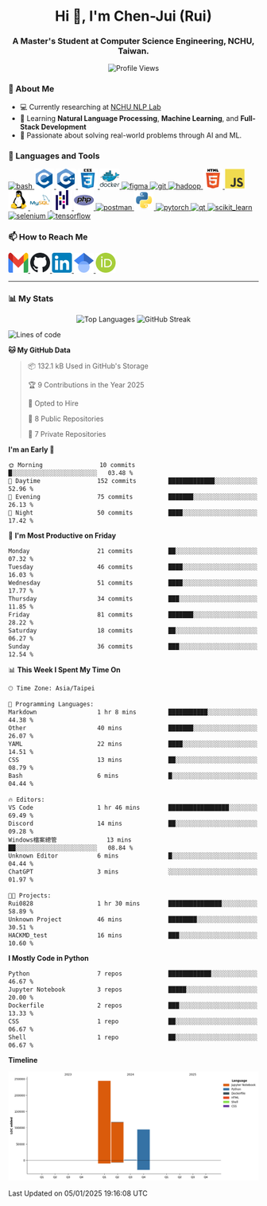 <!--
**Rui0828/Rui0828** is a ✨ _special_ ✨ repository because its `README.md` (this file) appears on your GitHub profile.
-->

<h1 align="center">Hi 👋, I'm Chen-Jui (Rui)</h1>
<h3 align="center">A Master's Student at Computer Science Engineering, NCHU, Taiwan.</h3>

<p align="center">
    <img src="https://komarev.com/ghpvc/?username=rui0828&label=Profile%20views&color=0e75b6&style=flat" alt="Profile Views" />
</p>

<!-- <p align="left"> <img src="https://komarev.com/ghpvc/?username=rui0828&label=Profile%20views&color=0e75b6&style=flat" alt="rui0828" /> </p>

<p align="left"> <a href="https://github.com/ryo-ma/github-profile-trophy"><img src="https://github-profile-trophy.vercel.app/?username=rui0828" alt="rui0828" /></a> </p> -->


### 🔭 About Me
- 💻 Currently researching at [NCHU NLP Lab](https://nlpnchu.org)
- 🌱 Learning **Natural Language Processing**, **Machine Learning**, and **Full-Stack Development**
- 🎯 Passionate about solving real-world problems through AI and ML.

### 🔧 Languages and Tools
<p align="left"> <a href="https://www.gnu.org/software/bash/" target="_blank" rel="noreferrer"> <img src="https://www.vectorlogo.zone/logos/gnu_bash/gnu_bash-icon.svg" alt="bash" width="40" height="40"/> </a> <a href="https://www.cprogramming.com/" target="_blank" rel="noreferrer"> <img src="https://raw.githubusercontent.com/devicons/devicon/master/icons/c/c-original.svg" alt="c" width="40" height="40"/> </a> <a href="https://www.w3schools.com/cpp/" target="_blank" rel="noreferrer"> <img src="https://raw.githubusercontent.com/devicons/devicon/master/icons/cplusplus/cplusplus-original.svg" alt="cplusplus" width="40" height="40"/> </a> <a href="https://www.w3schools.com/css/" target="_blank" rel="noreferrer"> <img src="https://raw.githubusercontent.com/devicons/devicon/master/icons/css3/css3-original-wordmark.svg" alt="css3" width="40" height="40"/> </a> <a href="https://www.docker.com/" target="_blank" rel="noreferrer"> <img src="https://raw.githubusercontent.com/devicons/devicon/master/icons/docker/docker-original-wordmark.svg" alt="docker" width="40" height="40"/> </a> <a href="https://www.figma.com/" target="_blank" rel="noreferrer"> <img src="https://www.vectorlogo.zone/logos/figma/figma-icon.svg" alt="figma" width="40" height="40"/> </a> <a href="https://git-scm.com/" target="_blank" rel="noreferrer"> <img src="https://www.vectorlogo.zone/logos/git-scm/git-scm-icon.svg" alt="git" width="40" height="40"/> </a> <a href="https://hadoop.apache.org/" target="_blank" rel="noreferrer"> <img src="https://www.vectorlogo.zone/logos/apache_hadoop/apache_hadoop-icon.svg" alt="hadoop" width="40" height="40"/> </a> <a href="https://www.w3.org/html/" target="_blank" rel="noreferrer"> <img src="https://raw.githubusercontent.com/devicons/devicon/master/icons/html5/html5-original-wordmark.svg" alt="html5" width="40" height="40"/> </a> <a href="https://developer.mozilla.org/en-US/docs/Web/JavaScript" target="_blank" rel="noreferrer"> <img src="https://raw.githubusercontent.com/devicons/devicon/master/icons/javascript/javascript-original.svg" alt="javascript" width="40" height="40"/> </a> <a href="https://www.linux.org/" target="_blank" rel="noreferrer"> <img src="https://raw.githubusercontent.com/devicons/devicon/master/icons/linux/linux-original.svg" alt="linux" width="40" height="40"/> </a> <a href="https://www.mysql.com/" target="_blank" rel="noreferrer"> <img src="https://raw.githubusercontent.com/devicons/devicon/master/icons/mysql/mysql-original-wordmark.svg" alt="mysql" width="40" height="40"/> </a> <a href="https://pandas.pydata.org/" target="_blank" rel="noreferrer"> <img src="https://raw.githubusercontent.com/devicons/devicon/2ae2a900d2f041da66e950e4d48052658d850630/icons/pandas/pandas-original.svg" alt="pandas" width="40" height="40"/> </a> <a href="https://www.php.net" target="_blank" rel="noreferrer"> <img src="https://raw.githubusercontent.com/devicons/devicon/master/icons/php/php-original.svg" alt="php" width="40" height="40"/> </a> <a href="https://postman.com" target="_blank" rel="noreferrer"> <img src="https://www.vectorlogo.zone/logos/getpostman/getpostman-icon.svg" alt="postman" width="40" height="40"/> </a> <a href="https://www.python.org" target="_blank" rel="noreferrer"> <img src="https://raw.githubusercontent.com/devicons/devicon/master/icons/python/python-original.svg" alt="python" width="40" height="40"/> </a> <a href="https://pytorch.org/" target="_blank" rel="noreferrer"> <img src="https://www.vectorlogo.zone/logos/pytorch/pytorch-icon.svg" alt="pytorch" width="40" height="40"/> </a> <a href="https://www.qt.io/" target="_blank" rel="noreferrer"> <img src="https://upload.wikimedia.org/wikipedia/commons/0/0b/Qt_logo_2016.svg" alt="qt" width="40" height="40"/> </a> <a href="https://scikit-learn.org/" target="_blank" rel="noreferrer"> <img src="https://upload.wikimedia.org/wikipedia/commons/0/05/Scikit_learn_logo_small.svg" alt="scikit_learn" width="40" height="40"/> </a> <a href="https://www.selenium.dev" target="_blank" rel="noreferrer"> <img src="https://raw.githubusercontent.com/detain/svg-logos/780f25886640cef088af994181646db2f6b1a3f8/svg/selenium-logo.svg" alt="selenium" width="40" height="40"/> </a> <a href="https://www.tensorflow.org" target="_blank" rel="noreferrer"> <img src="https://www.vectorlogo.zone/logos/tensorflow/tensorflow-icon.svg" alt="tensorflow" width="40" height="40"/> </a> </p>

### 📫 How to Reach Me
<p align="left">
  <a href="mailto:rui@rui0828.onmicrosoft.com" target="_blank"> <img src="img/gmail.png" alt="Gmail" width="40" height="40"/> </a>
  <a href="https://github.com/Rui0828" target="_blank"> <img src="img/github.svg" alt="GitHub" width="40" height="40"/> </a>
  <a href="https://www.linkedin.com/in/rui0828/" target="_blank"> <img src="img/linkedin.png" alt="LinkedIn" width="40" height="40"/> </a>
  <a href="https://scholar.google.com/citations?user=a_hkgY8AAAAJ&hl=en" target="_blank"> <img src="img/Google_Scholar.png" alt="Google Scholar" width="40" height="40"/> </a>
  <a href="https://orcid.org/0009-0000-6679-3670" target="_blank"> <img src="img/orcid.png" alt="ORCID" width="40" height="40"/> </a>
</p>

<hr>

### 📊 My Stats
<p align="center">
  <img src="https://github-readme-stats.vercel.app/api/top-langs?username=rui0828&show_icons=true&locale=en&layout=compact" alt="Top Languages"/>
  <img src="https://github-readme-streak-stats.herokuapp.com/?user=rui0828" alt="GitHub Streak"/>
</p>

<!-- <p>&nbsp;<img align="center" src="https://github-readme-stats.vercel.app/api?username=rui0828&show_icons=true&locale=en" alt="rui0828" /></p> -->

<!--START_SECTION:waka-->
![Lines of code](https://img.shields.io/badge/From%20Hello%20World%20I%27ve%20Written-457.4%20thousand%20lines%20of%20code-blue)

**🐱 My GitHub Data** 

> 📦 132.1 kB Used in GitHub's Storage 
 > 
> 🏆 9 Contributions in the Year 2025
 > 
> 💼 Opted to Hire
 > 
> 📜 8 Public Repositories 
 > 
> 🔑 7 Private Repositories 
 > 
**I'm an Early 🐤** 

```text
🌞 Morning                10 commits          █░░░░░░░░░░░░░░░░░░░░░░░░   03.48 % 
🌆 Daytime                152 commits         █████████████░░░░░░░░░░░░   52.96 % 
🌃 Evening                75 commits          ███████░░░░░░░░░░░░░░░░░░   26.13 % 
🌙 Night                  50 commits          ████░░░░░░░░░░░░░░░░░░░░░   17.42 % 
```
📅 **I'm Most Productive on Friday** 

```text
Monday                   21 commits          ██░░░░░░░░░░░░░░░░░░░░░░░   07.32 % 
Tuesday                  46 commits          ████░░░░░░░░░░░░░░░░░░░░░   16.03 % 
Wednesday                51 commits          ████░░░░░░░░░░░░░░░░░░░░░   17.77 % 
Thursday                 34 commits          ███░░░░░░░░░░░░░░░░░░░░░░   11.85 % 
Friday                   81 commits          ███████░░░░░░░░░░░░░░░░░░   28.22 % 
Saturday                 18 commits          ██░░░░░░░░░░░░░░░░░░░░░░░   06.27 % 
Sunday                   36 commits          ███░░░░░░░░░░░░░░░░░░░░░░   12.54 % 
```


📊 **This Week I Spent My Time On** 

```text
🕑︎ Time Zone: Asia/Taipei

💬 Programming Languages: 
Markdown                 1 hr 8 mins         ███████████░░░░░░░░░░░░░░   44.38 % 
Other                    40 mins             ███████░░░░░░░░░░░░░░░░░░   26.07 % 
YAML                     22 mins             ████░░░░░░░░░░░░░░░░░░░░░   14.51 % 
CSS                      13 mins             ██░░░░░░░░░░░░░░░░░░░░░░░   08.79 % 
Bash                     6 mins              █░░░░░░░░░░░░░░░░░░░░░░░░   04.44 % 

🔥 Editors: 
VS Code                  1 hr 46 mins        █████████████████░░░░░░░░   69.49 % 
Discord                  14 mins             ██░░░░░░░░░░░░░░░░░░░░░░░   09.28 % 
Windows檔案總管              13 mins             ██░░░░░░░░░░░░░░░░░░░░░░░   08.84 % 
Unknown Editor           6 mins              █░░░░░░░░░░░░░░░░░░░░░░░░   04.44 % 
ChatGPT                  3 mins              ░░░░░░░░░░░░░░░░░░░░░░░░░   01.97 % 

🐱‍💻 Projects: 
Rui0828                  1 hr 30 mins        ███████████████░░░░░░░░░░   58.89 % 
Unknown Project          46 mins             ████████░░░░░░░░░░░░░░░░░   30.51 % 
HACKMD_test              16 mins             ███░░░░░░░░░░░░░░░░░░░░░░   10.60 % 
```

**I Mostly Code in Python** 

```text
Python                   7 repos             ████████████░░░░░░░░░░░░░   46.67 % 
Jupyter Notebook         3 repos             █████░░░░░░░░░░░░░░░░░░░░   20.00 % 
Dockerfile               2 repos             ███░░░░░░░░░░░░░░░░░░░░░░   13.33 % 
CSS                      1 repo              ██░░░░░░░░░░░░░░░░░░░░░░░   06.67 % 
Shell                    1 repo              ██░░░░░░░░░░░░░░░░░░░░░░░   06.67 % 
```



**Timeline**

![Lines of Code chart](https://raw.githubusercontent.com/Rui0828/Rui0828/main/assets/bar_graph.png)


 Last Updated on 05/01/2025 19:16:08 UTC
<!--END_SECTION:waka-->

